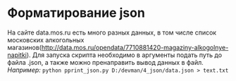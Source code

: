 # Форматирование json

На сайте data.mos.ru есть много разных данных, в том числе список московских алкогольных магазинов(http://data.mos.ru/opendata/7710881420-magaziny-alkogolnye-napitki).
Для запуска скрипта необходимо в аргументы подать путь до файла .json, а также можно пренаправить вывод данных в файл.    
*Например:* `python pprint_json.py D:/devman/4_json/data.json > text.txt`
